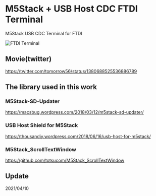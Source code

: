 # M5Stack + USB Host CDC FTDI Terminal
M5Stack USB CDC Terminal for FTDI

![FTDI Terminal](img/M5_USBFTDITerminal.jpg)

## Movie(twitter)
https://twitter.com/tomorrow56/status/1380688525536886789

## The library used in this work

### M5Stack-SD-Updater
https://macsbug.wordpress.com/2018/03/12/m5stack-sd-updater/

### USB Host Shield for M5Stack
https://thousandiy.wordpress.com/2018/06/16/usb-host-for-m5stack/

### M5Stack_ScrollTextWindow
https://github.com/totsucom/M5Stack_ScrollTextWindow

## Update
  2021/04/10
